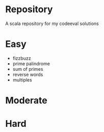 # Repository
A scala repository for my codeeval solutions

# Easy
- fizzbuzz
- prime palindrome
- sum of primes
- reverse words
- multiples

# Moderate

# Hard
